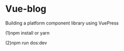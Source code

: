 # Vue-blog
Building a platform component library using VuePress

(1)npm install or yarn

(2)npm run dos:dev

